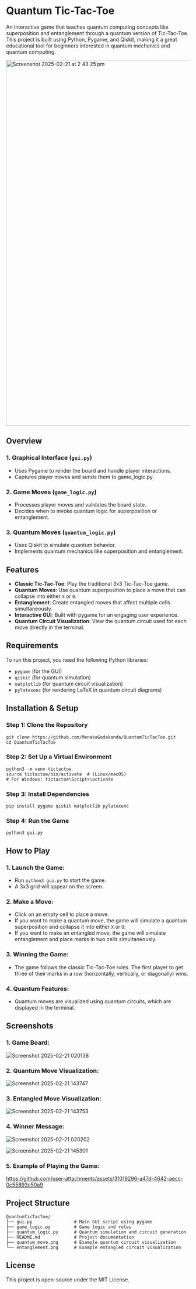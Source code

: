 # Quantum Tic-Tac-Toe

An interactive game that teaches quantum computing concepts like superposition and entanglement through a quantum version of Tic-Tac-Toe. This project is built using Python, Pygame, and Qiskit, making it a great educational tool for beginners interested in quantum mechanics and quantum computing.

<img width="999" alt="Screenshot 2025-02-21 at 2 43 25 pm" src="https://github.com/user-attachments/assets/07175f2c-8f3d-4e9a-ab08-b1f73fd1f97d" />

## Overview
### 1. Graphical Interface (`gui.py`)
- Uses Pygame to render the board and handle player interactions.
- Captures player moves and sends them to game_logic.py.

### 2. Game Moves (`game_logic.py`)
- Processes player moves and validates the board state.
- Decides when to invoke quantum logic for superposition or entanglement.

### 3. Quantum Moves (`quantum_logic.py`)
- Uses Qiskit to simulate quantum behavior.
- Implements quantum mechanics like superposition and entanglement.

## Features

- **Classic Tic-Tac-Toe**: Play the traditional 3x3 Tic-Tac-Toe game.
- **Quantum Moves**: Use quantum superposition to place a move that can collapse into either `X` or `O`.
- **Entanglement**: Create entangled moves that affect multiple cells simultaneously.
- **Interactive GUI**: Built with pygame for an engaging user experience.
- **Quantum Circuit Visualization**: View the quantum circuit used for each move directly in the terminal.

## Requirements
To run this project, you need the following Python libraries:
- `pygame` (for the GUI)
- `qiskit` (for quantum simulation)
- `matplotlib` (for quantum circuit visualization)
- `pylatexenc` (for rendering LaTeX in quantum circuit diagrams)

## Installation & Setup

### Step 1: Clone the Repository
```
git clone https://github.com/MenakaGodakanda/QuantumTicTacToe.git
cd QuantumTicTacToe
```

### Step 2: Set Up a Virtual Environment
```
python3 -m venv tictactoe
source tictactoe/bin/activate  # (Linux/macOS)
# For Windows: tictactoe\Scripts\activate
```

### Step 3: Install Dependencies
```
pip install pygame qiskit matplotlib pylatexenc
```

### Step 4: Run the Game
```
python3 gui.py
```

## How to Play
### 1. Launch the Game:
- Run `python3 gui.py` to start the game.
- A 3x3 grid will appear on the screen.

### 2. Make a Move:
- Click on an empty cell to place a move.
- If you want to make a quantum move, the game will simulate a quantum superposition and collapse it into either `X` or `O`.
- If you want to make an entangled move, the game will simulate entanglement and place marks in two cells simultaneously.

### 3. Winning the Game:
- The game follows the classic Tic-Tac-Toe rules. The first player to get three of their marks in a row (horizontally, vertically, or diagonally) wins.

### 4. Quantum Features:
- Quantum moves are visualized using quantum circuits, which are displayed in the terminal.

## Screenshots

### 1. Game Board:
![Screenshot 2025-02-21 020138](https://github.com/user-attachments/assets/7e0057d3-e6ef-4123-8de7-ff0236f70511)

### 2. Quantum Move Visualization:
![Screenshot 2025-02-21 143747](https://github.com/user-attachments/assets/5fe71fc9-4c60-49ef-9ea9-0d42131b2dca)

### 3. Entangled Move Visualization:
![Screenshot 2025-02-21 143753](https://github.com/user-attachments/assets/59e594d4-6323-4858-9f3c-cbbf7c9f85a2)

### 4. Winner Message:
![Screenshot 2025-02-21 020202](https://github.com/user-attachments/assets/ab5ba301-1d86-413a-9f15-ed728013c5cc)

![Screenshot 2025-02-21 145301](https://github.com/user-attachments/assets/a194dbac-3c9a-4285-beff-b2af599e7053)

### 5. Example of Playing the Game:


https://github.com/user-attachments/assets/3f019296-a47d-4642-aecc-0c55893c50a9



## Project Structure
```
QuantumTicTacToe/
├── gui.py                # Main GUI script using pygame
├── game_logic.py         # Game logic and rules
├── quantum_logic.py      # Quantum simulation and circuit generation
├── README.md             # Project documentation
├── quantum_move.png      # Example quantum circuit visualization
└── entanglement.png      # Example entangled circuit visualization
```
## License

This project is open-source under the MIT License.
